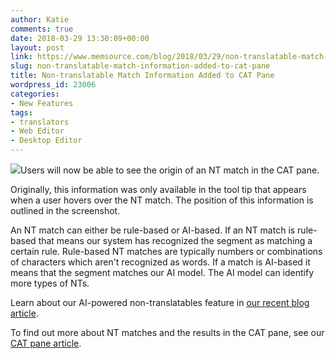 ```yaml
---
author: Katie
comments: true
date: 2018-03-29 13:30:09+00:00
layout: post
link: https://www.memsource.com/blog/2018/03/29/non-translatable-match-information-added-to-cat-pane/
slug: non-translatable-match-information-added-to-cat-pane
title: Non-translatable Match Information Added to CAT Pane
wordpress_id: 23006
categories:
- New Features
tags:
- translators
- Web Editor
- Desktop Editor
---
```


[![](https://www.memsource.com/wp-content/uploads/2018/03/Indication-of-NTs-CAT-Pane.png)](https://www.memsource.com/wp-content/uploads/2018/03/Indication-of-NTs-CAT-Pane.png)Users will now be able to see the origin of an NT match in the CAT pane. 

<!-- more -->

Originally, this information was only available in the tool tip that appears when a user hovers over the NT match. The position of this information is outlined in the screenshot.

An NT match can either be rule-based or AI-based. If an NT match is rule-based that means our system has recognized the segment as matching a certain rule. Rule-based NT matches are typically numbers or combinations of characters which aren't recognized as words. If a match is AI-based it means that the segment matches our AI model. The AI model can identify more types of NTs.

Learn about our AI-powered non-translatables feature in [our recent blog article](https://www.memsource.com/blog/2018/01/09/memsource-releasing-first-feature-powered-by-artificial-intelligence/).  

To find out more about NT matches and the results in the CAT pane, see our [CAT pane article](https://help.memsource.com/hc/en-us/articles/115003642952-CAT-Pane).














